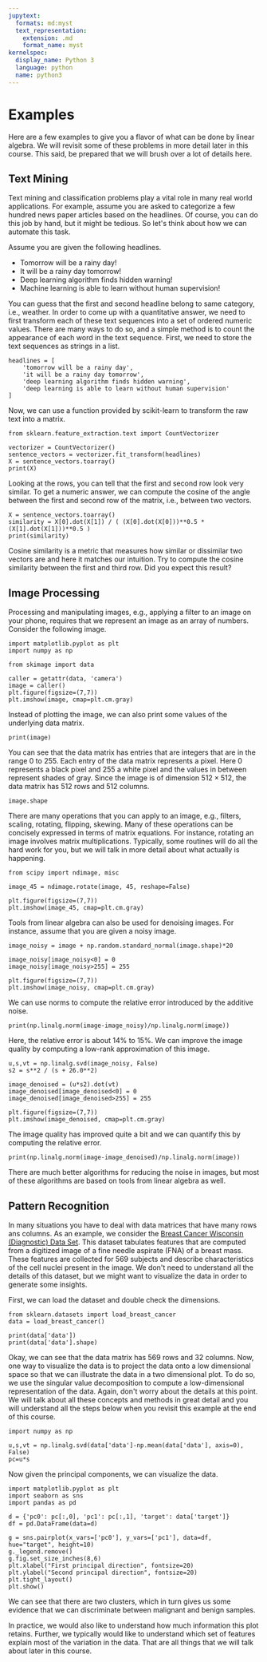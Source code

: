 ```yaml
---
jupytext:
  formats: md:myst
  text_representation:
    extension: .md
    format_name: myst
kernelspec:
  display_name: Python 3
  language: python
  name: python3
---
```


# Examples

Here are a few examples to give you a flavor of what can be done by linear algebra. We will revisit some of these problems in more detail later in this course. This said, be prepared that we will brush over a lot of details here.

## Text Mining

Text mining and classification problems play a vital role in many real world applications. For example, assume you are asked to categorize a few hundred news paper articles based on the headlines. Of course, you can do this job by hand, but it might be tedious. So let's think about how we can automate this task. 

Assume you are given the following headlines. 

* Tomorrow will be a rainy day! 
* It will be a rainy day tomorrow!
* Deep learning algorithm finds hidden warning!
* Machine learning is able to learn without human supervision!

You can guess that the first and second headline belong to same category, i.e., weather. In order to come up with a quantitative answer, we need to first transform each of these text sequences into a set of ordered numeric values. There are many ways to do so, and a simple method is to count the appearance of each word in the text sequence. First, we need to store the text sequences as strings in a list. 

```{code-cell}
headlines = [
	'tomorrow will be a rainy day', 
	'it will be a rainy day tomorrow',
	'deep learning algorithm finds hidden warning',
	'deep learning is able to learn without human supervision'
]
```

Now, we can use a function provided by scikit-learn to transform the raw text into a matrix.

```{code-cell}
from sklearn.feature_extraction.text import CountVectorizer

vectorizer = CountVectorizer()
sentence_vectors = vectorizer.fit_transform(headlines)
X = sentence_vectors.toarray()
print(X)
```

Looking at the rows, you can tell that the first and second row look very similar. To get a numeric answer, we can compute the cosine of the angle between the first and second row of the matrix, i.e., between two vectors. 

```{code-cell}
X = sentence_vectors.toarray()
similarity = X[0].dot(X[1]) / ( (X[0].dot(X[0]))**0.5 * (X[1].dot(X[1]))**0.5 )
print(similarity)
```

Cosine similarity is a metric that measures how similar or dissimilar two vectors are and here it matches our intuition. Try to compute the cosine similarity between the first and third row. Did you expect this result?

## Image Processing

Processing and manipulating images, e.g., applying a filter to an image on your phone, requires that we represent an image as an array of numbers. Consider the following image.

```{code-cell}
import matplotlib.pyplot as plt
import numpy as np

from skimage import data

caller = getattr(data, 'camera')
image = caller()
plt.figure(figsize=(7,7))
plt.imshow(image, cmap=plt.cm.gray)
```

Instead of plotting the image, we can also print some values of the underlying data matrix.

```{code-cell}
print(image)
```

You can see that the data matrix has entries that are integers that are in the range 0 to 255. Each entry of the data matrix represents a pixel. Here 0 represents a black pixel and 255 a white pixel and the values in between represent shades of gray. Since the image is of dimension $512\times 512$, the data matrix has 512 rows and 512 columns.

```{code-cell}
image.shape
```

There are many operations that you can apply to an image, e.g., filters, scaling, rotating, flipping, skewing. Many of these operations can be concisely expressed in terms of matrix equations. For instance, rotating an image involves matrix multiplications. Typically, some routines will do all the hard work for you, but we will talk in more detail about what actually is happening.

```{code-cell}
from scipy import ndimage, misc

image_45 = ndimage.rotate(image, 45, reshape=False)

plt.figure(figsize=(7,7))
plt.imshow(image_45, cmap=plt.cm.gray)
```

Tools from linear algebra can also be used for denoising images. For instance, assume that you are given a noisy image.

```{code-cell}
image_noisy = image + np.random.standard_normal(image.shape)*20

image_noisy[image_noisy<0] = 0
image_noisy[image_noisy>255] = 255

plt.figure(figsize=(7,7))
plt.imshow(image_noisy, cmap=plt.cm.gray)
```

We can use norms to compute the relative error introduced by the additive noise.

```{code-cell}
print(np.linalg.norm(image-image_noisy)/np.linalg.norm(image))
```

Here, the relative error is about $14\%$ to $15\%$. We can improve the image quality by computing a low-rank approximation of this image.


```{code-cell}
u,s,vt = np.linalg.svd(image_noisy, False)
s2 = s**2 / (s + 26.0**2)

image_denoised = (u*s2).dot(vt)
image_denoised[image_denoised<0] = 0
image_denoised[image_denoised>255] = 255

plt.figure(figsize=(7,7))
plt.imshow(image_denoised, cmap=plt.cm.gray)
```

The image quality has improved quite a bit and we can quantify this by computing the relative error.

```{code-cell}
print(np.linalg.norm(image-image_denoised)/np.linalg.norm(image))
```

There are much better algorithms for reducing the noise in images, but most of these algorithms are based on tools from linear algebra as well. 

## Pattern Recognition


In many situations you have to deal with data matrices that have many rows ans columns. As an example, we consider the [Breast Cancer Wisconsin (Diagnostic) Data Set](https://archive.ics.uci.edu/ml/datasets/Breast+Cancer+Wisconsin+(Diagnostic)). This dataset tabulates features that are computed from a digitized image of a fine needle aspirate (FNA) of a breast mass. These features are collected for 569 subjects and describe characteristics of the cell nuclei present in the image. We don't need to understand all the details of this dataset, but we might want to visualize the data in order to generate some insights. 

First, we can load the dataset and double check the dimensions.

```{code-cell}
from sklearn.datasets import load_breast_cancer
data = load_breast_cancer()

print(data['data'])
print(data['data'].shape)
```

Okay, we can see that the data matrix has 569 rows and 32 columns. Now, one way to visualize the data is to project the data onto a low dimensional space so that we can illustrate the data in a two dimensional plot. To do so, we use the singular value decomposition to compute a low-dimensional representation of the data. Again, don't worry about the details at this point. We will talk about all these concepts and methods in great detail and you will understand all the steps below when you revisit this example at the end of this course. 

```{code-cell}
import numpy as np

u,s,vt = np.linalg.svd(data['data']-np.mean(data['data'], axis=0), False)
pc=u*s

```

Now given the principal components, we can visualize the data. 

```{code-cell}
import matplotlib.pyplot as plt
import seaborn as sns
import pandas as pd

d = {'pc0': pc[:,0], 'pc1': pc[:,1], 'target': data['target']}
df = pd.DataFrame(data=d)

g = sns.pairplot(x_vars=['pc0'], y_vars=['pc1'], data=df, hue="target", height=10)
g._legend.remove()
g.fig.set_size_inches(8,6)
plt.xlabel("First principal direction", fontsize=20)
plt.ylabel("Second principal direction", fontsize=20)
plt.tight_layout()
plt.show()
```

We can see that there are two clusters, which in turn gives us some evidence that we can discriminate between malignant and benign samples.

In practice, we would also like to understand how much information this plot retains. Further, we typically would like to understand which set of features explain most of the variation in the data. That are all things that we will talk about later in this course. 

